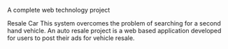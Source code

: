A complete web technology project

Resale Car
 This system overcomes the problem of searching for a second hand vehicle.
An auto resale project is a web based application developed for users to post their ads for
 vehicle resale.

